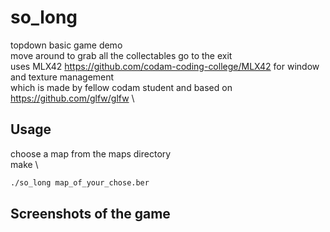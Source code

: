 # so_long
topdown basic game demo \
move around to grab all the collectables go to the exit \
uses MLX42 https://github.com/codam-coding-college/MLX42 for window and texture management \
which is made by fellow codam student and based on https://github.com/glfw/glfw \

## Usage
choose a map from the maps directory \
make \
```bash
./so_long map_of_your_chose.ber
```

## Screenshots of the game
